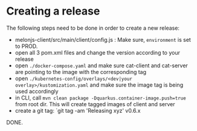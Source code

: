 # Creating a release
The following steps need to be done in order to create a new release:

- melonjs-client/src/main/client/config.js : Make sure, `environment` is set to PROD.
- open all 3 pom.xml files and change the version according to your release
- open `./docker-compose.yaml` and make sure cat-client and cat-server are pointing to the image with the corresponding tag
- open `./kubernetes-config/overlays/<dev|your overlay>/kustomization.yaml` and make sure the image tag is being used accordingly
- in CLI, call `mvn clean package -Dquarkus.container-image.push=true` from root dir. This will create tagged images of client and server
- create a git tag: `git tag -am 'Releasing xyz' v0.6.x

DONE.
